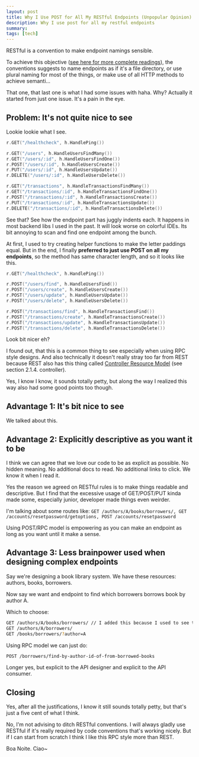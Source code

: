 ```yaml
---
layout: post
title: Why I Use POST for All My RESTful Endpoints (Unpopular Opinion)
description: Why I use post for all my restful endpoints
summary:
tags: [tech]
---
```


RESTful is a convention to make endpoint namings sensible.

To achieve this objective ([see here for more complete readings](https://restfulapi.net/resource-naming/)), the conventions suggests to name endpoints
as if it's a file directory, or use plural naming for most of the things, or make use of all HTTP methods to achieve semanti...

That one, that last one is what I had some issues with haha. Why? Actually it started from just one issue. It's a pain in the eye.

## Problem: It's not quite nice to see

Lookie lookie what I see.

```go
r.GET("/healthcheck", h.HandlePing())

r.GET("/users", h.HandleUsersFindMany())
r.GET("/users/:id", h.HandleUsersFindOne())
r.POST("/users/:id", h.HandleUsersCreate())
r.PUT("/users/:id", h.HandleUsersUpdate())
r.DELETE("/users/:id", h.HandleUsersDelete())

r.GET("/transactions", h.HandleTransactionsFindMany())
r.GET("/transactions/:id", h.HandleTransactionsFindOne())
r.POST("/transactions/:id", h.HandleTransactionsCreate())
r.PUT("/transactions/:id", h.HandleTransactionsUpdate())
r.DELETE("/transactions/:id", h.HandleTransactionsDelete())
```

See that? See how the endpoint part has juggly indents each. It happens in most backend libs I used in the past.
It will look worse on colorful IDEs. Its bit annoying to scan and find one endpoint among the bunch.

At first, I used to try creating helper functions to make the letter paddings equal. But in the end, I finally **preferred to just use POST on all my endpoints**, so the method has same character length, and so it looks like this.

```go
r.GET("/healthcheck", h.HandlePing())

r.POST("/users/find", h.HandleUsersFind())
r.POST("/users/create", h.HandleUsersCreate())
r.POST("/users/update", h.HandleUsersUpdate())
r.POST("/users/delete", h.HandleUsersDelete())

r.POST("/transactions/find", h.HandleTransactionsFind())
r.POST("/transactions/create", h.HandleTransactionsCreate())
r.POST("/transactions/update", h.HandleTransactionsUpdate())
r.POST("/transactions/delete", h.HandleTransactionsDelete())
```

Look bit nicer eh?

I found out, that this is a common thing to see especially when using RPC style designs. And also technically it doesn't really stray too far from REST because REST also has this thing called [Controller Resource Model](https://restfulapi.net/resource-naming/) (see section 2.1.4. controller).

Yes, I know I know, it sounds totally petty, but along the way I realized this way also had some good points too though.

## Advantage 1: It's bit nice to see

We talked about this.

## Advantage 2: Explicitly descriptive as you want it to be

I think we can agree that we love our code to be as explicit as possible.
No hidden meaning. No additional docs to read. No additional links to click.
We know it when I read it.

Yes the reason we agreed on RESTful rules is to make things readable and descriptive. But I find that the excessive usage of GET/POST/PUT kinda made some, especially junior, developer made things even weirder.

I'm talking about some routes like: `GET /authors/A/books/borrowers/, GET /accounts/resetpassword/getoptions, POST /accounts/resetpassword`

Using POST/RPC model is empowering as you can make an endpoint as long as you want until it make a sense.

## Advantage 3: Less brainpower used when designing complex endpoints

Say we're designing a book library system. We have these resources: authors, books, borrowers.

Now say we want and endpoint to find which borrowers borrows book by author A.

Which to choose:

```bash
GET /authors/A/books/borrowers/ // I added this because I used to see this mess
GET /authors/A/borrowers/
GET /books/borrowers/?author=A
```

Using RPC model we can just do:

```bash
POST /borrowers/find-by-author-id-of-from-borrowed-books
```

Longer yes, but explicit to the API designer and explicit to the API consumer.

## Closing

Yes, after all the justifications, I know it still sounds totally petty, but that's just a five cent of what I think.

No, I'm not advising to ditch RESTful conventions. I will always gladly use RESTful if it's
really required by code conventions that's working nicely. But if I can start from scratch
I think I like this RPC style more than REST.

Boa Noite. Ciao~

